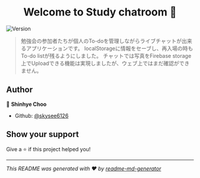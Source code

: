 <h1 align="center">Welcome to Study chatroom 👋</h1>
<p>
  <img alt="Version" src="https://img.shields.io/badge/version-0.1-blue.svg?cacheSeconds=2592000" />
</p>

> 勉強会の参加者たちが個人のTo-doを管理しながらライブチャットが出来るアプリケーションです。
> localStorageに情報をセーブし、再入場の時もTo-do listが残るようにしました。
> チャットでは写真をFirebase storage上でUploadできる機能は実現しましたが、ウェブ上ではまだ確認ができません。

## Author

👤 **Shinhye Choo**

* Github: [@skysee6126](https://github.com/skysee6126)

## Show your support

Give a ⭐️ if this project helped you!

***
_This README was generated with ❤️ by [readme-md-generator](https://github.com/kefranabg/readme-md-generator)_
